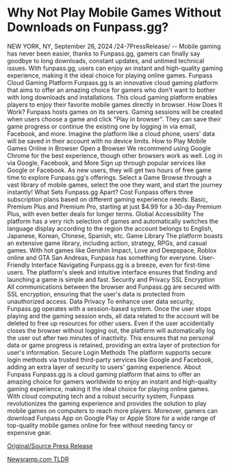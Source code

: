 # Why Not Play Mobile Games Without Downloads on Funpass.gg?

NEW YORK, NY, September 26, 2024 /24-7PressRelease/ -- Mobile gaming has never been easier, thanks to Funpass.gg, gamers can finally say goodbye to long downloads, constant updates, and untimed technical issues. With funpass.gg, users can enjoy an instant and high-quality gaming experience, making it the ideal choice for playing online games.  Funpass Cloud Gaming Platform Funpass.gg is an innovative cloud gaming platform that aims to offer an amazing choice for gamers who don't want to bother with long downloads and installations. This cloud gaming platform enables players to enjoy their favorite mobile games directly in browser.  How Does It Work? Funpass hosts games on its servers. Gaming sessions will be created when users choose a game and click "Play in browser". They can save their game progress or continue the existing one by logging in via email, Facebook, and more. Imagine the platform like a cloud phone, users' data will be saved in their account with no device limits.   How to Play Mobile Games Online in Browser  Open a Browser We recommend using Google Chrome for the best experience, though other browsers work as well.  Log in via Google, Facebook, and More Sign up through popular services like Google or Facebook. As new users, they will get two hours of free game time to explore Funpass.gg's offerings.  Select a Game Browse through a vast library of mobile games, select the one they want, and start the journey instantly!  What Sets Funpass.gg Apart?  Cost Funpass offers three subscription plans based on different gaming experience needs: Basic, Premium Plus and Premium Pro, starting at just $4.99 for a 30-day Premium Plus, with even better deals for longer terms.  Global Accessibility The platform has a very rich selection of games and automatically switches the language display according to the region the account belongs to English, Japanese, Korean, Chinese, Spanish, etc.  Game Library The platform boasts an extensive game library, including action, strategy, RPGs, and casual games. With hot games like Genshin Impact, Love and Deepspace, Roblox online and GTA San Andreas, Funpass has something for everyone.  User-Friendly Interface Navigating Funpass.gg is a breeze, even for first-time users. The platform's sleek and intuitive interface ensures that finding and launching a game is simple and fast.  Security and Privacy  SSL Encryption All communications between the browser and Funpass.gg are secured with SSL encryption, ensuring that the user's data is protected from unauthorized access.  Data Privacy To enhance user data security, Funpass.gg operates with a session-based system. Once the user stops playing and the gaming session ends, all data related to the account will be deleted to free up resources for other users. Even if the user accidentally closes the browser without logging out, the platform will automatically log the user out after two minutes of inactivity. This ensures that no personal data or game progress is retained, providing an extra layer of protection for user's information.  Secure Login Methods The platform supports secure login methods via trusted third-party services like Google and Facebook, adding an extra layer of security to users' gaming experience.  About Funpass Funpass.gg is a cloud gaming platform that aims to offer an amazing choice for gamers worldwide to enjoy an instant and high-quality gaming experience, making it the ideal choice for playing online games. With cloud computing tech and a robust security system, Funpass revolutionizes the gaming experience and provides the solution to play mobile games on computers to reach more players.  Moreover, gamers can download Funpass App on Google Play or Apple Store for a wide range of top-quality mobile games online for free without needing fancy or expensive gear. 

[Original/Source Press Release](https://www.24-7pressrelease.com/press-release/514714/why-not-play-mobile-games-without-downloads-on-funpassgg) 

[Newsramp.com TLDR](https://newsramp.com/None) 